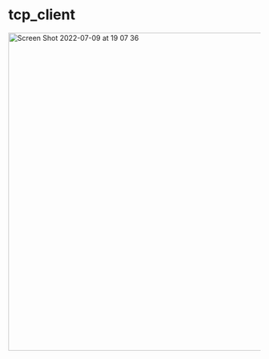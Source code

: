 # tcp_client

<img width="635" alt="Screen Shot 2022-07-09 at 19 07 36" src="https://user-images.githubusercontent.com/17844428/178103083-d8db9c89-9b6c-48e4-9eba-0f6c292d8d6f.png">
